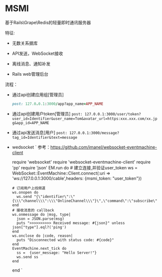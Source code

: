 # MSMI

基于Rails\Grape\Redis的轻量即时通讯服务器

特征:

* 无数关系据库

* API发送，WebSocket接收

* 离线消息、通知补发

* Rails web管理后台


流程：

* 通过api创建应用组[管理员]
	```ruby
	post: 127.0.0.1:3000/app?app_name=APP_NAME
	``` 

* 通过api创建用户token[管理员]
	`post: 127.0.0.1:3000/user/token?user_id=Identifier&user_name=Tom&avatar_url=https:xxx.xxx.com/xx.jpg&app_id=APP_NAME`

* 通过api发送消息[用户]
	`post: 127.0.0.1:3000/message?tag_id=Identifier&text=message`

* wedsocket
	`
	参考：https://github.com/imanel/websocket-eventmachine-client
	
	require 'websocket'
	require 'websocket-eventmachine-client'
	require 'pp'
	require 'json'
	EM.run do
		# 建立连接,并验证user_token
	  ws = WebSocket::EventMachine::Client.connect(:uri => 'ws://127.0.0.1:3000/cable',headers: {msmi_token:  "user_token"})
	  
	  # 订阅用户上线频道
	  ws.onopen do
	    ws.send "{\"identifier\":\"{\\\"channel\\\":\\\"OnlineChannel\\\"}\",\"command\":\"subscribe\"}"
	  end
	  # 接收消息的 callback
	  ws.onmessage do |msg, type|
	    json = JSON.parse(msg)
	    puts ">>>>>>>>>> Received message: #{json}" unless json["type"].eql?('ping')
	  end
	  ws.onclose do |code, reason|
	    puts "Disconnected with status code: #{code}"
	  end
	  EventMachine.next_tick do
	  	ss =  {user_message: "Hello Server!"}
	    ws.send ss
	  end
	end
`

